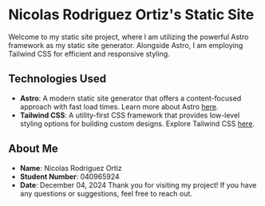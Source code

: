 # Nicolas Rodriguez Ortiz's Static Site

Welcome to my static site project, where I am utilizing the powerful Astro framework as my static site generator. Alongside Astro, I am employing Tailwind CSS for efficient and responsive styling.

## Technologies Used

- **Astro**: A modern static site generator that offers a content-focused approach with fast load times. Learn more about Astro [here](https://astro.build/).
- **Tailwind CSS**: A utility-first CSS framework that provides low-level styling options for building custom designs. Explore Tailwind CSS [here](https://tailwindcss.com/).

## About Me

- **Name**: Nicolas Rodriguez Ortiz
- **Student Number**: 040965924
- **Date**: December 04, 2024
Thank you for visiting my project! If you have any questions or suggestions, feel free to reach out.

